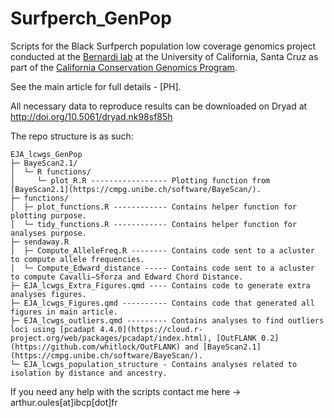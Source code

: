 # Surfperch_GenPop
Scripts for the Black Surfperch population low coverage genomics project conducted at the [Bernardi lab](https://bernardi.eeb.ucsc.edu/) at the University of California, Santa Cruz as part of the [California Conservation Genomics Program](https://www.ccgproject.org/).

See the main article for full details - [PH].

All necessary data to reproduce results can be downloaded on Dryad at <http://doi.org/10.5061/dryad.nk98sf85h>

The repo structure is as such:

```
EJA_lcwgs_GenPop  
├─ BayeScan2.1/
│  └─ R functions/
│     └─ plot_R.R ----------------- Plotting function from [BayeScan2.1](https://cmpg.unibe.ch/software/BayeScan/).
├─ functions/
│  ├─ plot_functions.R ------------ Contains helper function for plotting purpose.
│  └─ tidy_functions.R ------------ Contains helper function for analyses purpose.
├─ sendaway.R
│  ├─ Compute_AlleleFreq.R -------- Contains code sent to a acluster to compute allele frequencies.
│  └─ Compute_Edward_distance ----- Contains code sent to a acluster to compute Cavalli−Sforza and Edward Chord Distance.
├─ EJA_lcwgs_Extra_Figures.qmd ---- Contains code to generate extra analyses figures.
├─ EJA_lcwgs_Figures.qmd ---------- Contains code that generated all figures in main article.
├─ EJA_lcwgs_outliers.qmd --------- Contains analyses to find outliers loci using [pcadapt 4.4.0](https://cloud.r-project.org/web/packages/pcadapt/index.html), [OutFLANK 0.2](https://github.com/whitlock/OutFLANK) and [BayeScan2.1](https://cmpg.unibe.ch/software/BayeScan/).
└─ EJA_lcwgs_population_structure - Contains analyses related to isolation by distance and ancestry.
```

If you need any help with the scripts contact me here -> arthur.oules\[at]ibcp\[dot]fr
